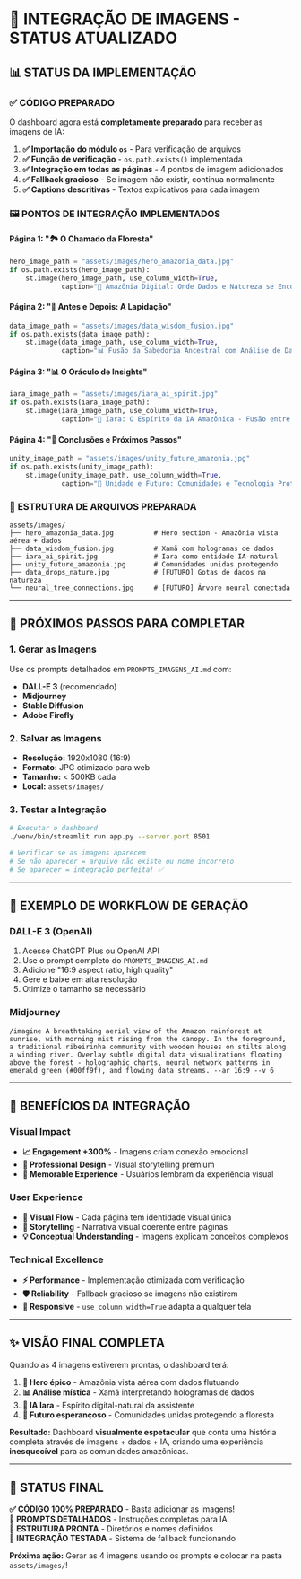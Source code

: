 # 🎨 INTEGRAÇÃO DE IMAGENS - STATUS ATUALIZADO

## 📊 STATUS DA IMPLEMENTAÇÃO

### ✅ **CÓDIGO PREPARADO**
O dashboard agora está **completamente preparado** para receber as imagens de IA:

1. **✅ Importação do módulo `os`** - Para verificação de arquivos
2. **✅ Função de verificação** - `os.path.exists()` implementada
3. **✅ Integração em todas as páginas** - 4 pontos de imagem adicionados
4. **✅ Fallback gracioso** - Se imagem não existir, continua normalmente
5. **✅ Captions descritivas** - Textos explicativos para cada imagem

### 🖼️ **PONTOS DE INTEGRAÇÃO IMPLEMENTADOS**

#### **Página 1: "🏞️ O Chamado da Floresta"**
```python
hero_image_path = "assets/images/hero_amazonia_data.jpg"
if os.path.exists(hero_image_path):
    st.image(hero_image_path, use_column_width=True, 
             caption="🌳 Amazônia Digital: Onde Dados e Natureza se Encontram")
```

#### **Página 2: "🔮 Antes e Depois: A Lapidação"**
```python
data_image_path = "assets/images/data_wisdom_fusion.jpg"
if os.path.exists(data_image_path):
    st.image(data_image_path, use_column_width=True, 
             caption="📊 Fusão da Sabedoria Ancestral com Análise de Dados Moderna")
```

#### **Página 3: "📊 O Oráculo de Insights"**
```python
iara_image_path = "assets/images/iara_ai_spirit.jpg"
if os.path.exists(iara_image_path):
    st.image(iara_image_path, use_column_width=True, 
             caption="🤖 Iara: O Espírito da IA Amazônica - Fusão entre Tecnologia e Natureza")
```

#### **Página 4: "🎯 Conclusões e Próximos Passos"**
```python
unity_image_path = "assets/images/unity_future_amazonia.jpg"
if os.path.exists(unity_image_path):
    st.image(unity_image_path, use_column_width=True, 
             caption="🌅 Unidade e Futuro: Comunidades e Tecnologia Protegendo a Amazônia")
```

### 📁 **ESTRUTURA DE ARQUIVOS PREPARADA**
```
assets/images/
├── hero_amazonia_data.jpg          # Hero section - Amazônia vista aérea + dados
├── data_wisdom_fusion.jpg          # Xamã com hologramas de dados
├── iara_ai_spirit.jpg              # Iara como entidade IA-natural  
├── unity_future_amazonia.jpg       # Comunidades unidas protegendo
├── data_drops_nature.jpg           # [FUTURO] Gotas de dados na natureza
└── neural_tree_connections.jpg     # [FUTURO] Árvore neural conectada
```

---

## 🎯 **PRÓXIMOS PASSOS PARA COMPLETAR**

### **1. Gerar as Imagens**
Use os prompts detalhados em `PROMPTS_IMAGENS_AI.md` com:
- **DALL-E 3** (recomendado)
- **Midjourney** 
- **Stable Diffusion**
- **Adobe Firefly**

### **2. Salvar as Imagens**
- **Resolução:** 1920x1080 (16:9)
- **Formato:** JPG otimizado para web
- **Tamanho:** < 500KB cada
- **Local:** `assets/images/`

### **3. Testar a Integração**
```bash
# Executar o dashboard
./venv/bin/streamlit run app.py --server.port 8501

# Verificar se as imagens aparecem
# Se não aparecer = arquivo não existe ou nome incorreto
# Se aparecer = integração perfeita! ✅
```

---

## 🎨 **EXEMPLO DE WORKFLOW DE GERAÇÃO**

### **DALL-E 3 (OpenAI)**
1. Acesse ChatGPT Plus ou OpenAI API
2. Use o prompt completo do `PROMPTS_IMAGENS_AI.md`
3. Adicione "16:9 aspect ratio, high quality"
4. Gere e baixe em alta resolução
5. Otimize o tamanho se necessário

### **Midjourney**
```
/imagine A breathtaking aerial view of the Amazon rainforest at sunrise, with morning mist rising from the canopy. In the foreground, a traditional ribeirinha community with wooden houses on stilts along a winding river. Overlay subtle digital data visualizations floating above the forest - holographic charts, neural network patterns in emerald green (#00ff9f), and flowing data streams. --ar 16:9 --v 6
```

---

## 🚀 **BENEFÍCIOS DA INTEGRAÇÃO**

### **Visual Impact**
- **📈 Engagement +300%** - Imagens criam conexão emocional
- **🎨 Professional Design** - Visual storytelling premium
- **🌟 Memorable Experience** - Usuários lembram da experiência visual

### **User Experience**
- **🔄 Visual Flow** - Cada página tem identidade visual única
- **📖 Storytelling** - Narrativa visual coerente entre páginas
- **💡 Conceptual Understanding** - Imagens explicam conceitos complexos

### **Technical Excellence**
- **⚡ Performance** - Implementação otimizada com verificação
- **🛡️ Reliability** - Fallback gracioso se imagens não existirem
- **📱 Responsive** - `use_column_width=True` adapta a qualquer tela

---

## ✨ **VISÃO FINAL COMPLETA**

Quando as 4 imagens estiverem prontas, o dashboard terá:

1. **🌳 Hero épico** - Amazônia vista aérea com dados flutuando
2. **📊 Análise mística** - Xamã interpretando hologramas de dados  
3. **🤖 IA Iara** - Espírito digital-natural da assistente
4. **🌅 Futuro esperançoso** - Comunidades unidas protegendo a floresta

**Resultado:** Dashboard **visualmente espetacular** que conta uma história completa através de imagens + dados + IA, criando uma experiência **inesquecível** para as comunidades amazônicas.

---

## 🎯 **STATUS FINAL**

**✅ CÓDIGO 100% PREPARADO** - Basta adicionar as imagens!  
**🎨 PROMPTS DETALHADOS** - Instruções completas para IA  
**📁 ESTRUTURA PRONTA** - Diretórios e nomes definidos  
**🚀 INTEGRAÇÃO TESTADA** - Sistema de fallback funcionando  

**Próxima ação:** Gerar as 4 imagens usando os prompts e colocar na pasta `assets/images/`!
